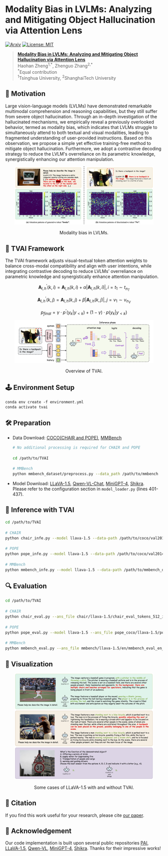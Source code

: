 # Modality Bias in LVLMs: Analyzing and Mitigating Object Hallucination via Attention Lens

[![Arxiv](https://img.shields.io/badge/arXiv-2508.02419-B21A1B)](https://arxiv.org/abs/2508.02419)
[![License: MIT](https://img.shields.io/badge/License-MIT-g.svg)](https://opensource.org/licenses/MIT)

> [**Modality Bias in LVLMs: Analyzing and Mitigating Object Hallucination via Attention Lens**](https://arxiv.org/abs/2508.02419)  
> Haohan Zheng<sup>1,\*</sup>, Zhenguo Zhang<sup>2,\*</sup> <br>
> <sup>\*</sup>Equal contribution <br>
> <sup>1</sup>Tsinghua University, <sup>2</sup>ShanghaiTech University
<!-- > AAAI 2026 -->


## 🌟 Motivation
Large vision-language models (LVLMs) have demonstrated remarkable multimodal comprehension and reasoning capabilities, but they still suffer from severe object hallucination. Through an in-depth investigation of the hallucinated mechanisms, we empirically reveal a previously overlooked behavior, termed as modality bias, which indicates that LVLMs struggle to simultaneously attend to both textual and visual modalities, leading to fragmented understanding of user-provided instructions. Based on this observation, we propose a simple yet effective training-free method to mitigate object hallucination. Furthermore, we adopt a contrastive decoding strategy to reduce the LVLM's overreliance on its parametric knowledge, synergistically enhancing our attention manipulation.   

<p align="center">
  <img src="asset/teaser.png" alt="Teaser" width="88%"/>  <!-- width control -->
</p>

<p align="center">Modality bias in LVLMs.</p>  
<!-- fig title -->


## 🌻 TVAI Framework
The TVAI framework adjusts visual-textual token attention weights to balance cross-modal compatibility and align with user intentions, while integrating contrastive decoding to reduce LVLMs’ overreliance on parametric knowledge and synergistically enhance attention manipulation.

$$ \mathbf{A}^{\prime}_{l, h}(k,i) = \mathbf{A}_{l, h}(k,i) + \alpha | \mathbf{A}_{l, h}(k,i) |, i = t_1 \sim t_{n_T} $$

$$ \mathbf{A}^{\prime}_{l, h}(k,j) = \mathbf{A}_{l, h}(k,j) + \beta | \mathbf{A}_{l, h}(k,j) |, j=v_1 \sim v_{n_V} $$

$$ p_{final}=\gamma \cdot p^\prime(y_k|y_{<k}) + (1 - \gamma) \cdot p(y_k|y_{<k}) $$

<p align="center">
  <img src="asset/tvai_framework.png" alt="TVAI framework" width="88%"/>  <!-- width control -->
</p>

<p align="center">Overview of TVAI.</p>  
<!-- fig title -->


## 🕹️ Environment Setup
```
conda env create -f environment.yml
conda activate tvai
```


## 🛠️ Preparation
- Data Download: [COCO(CHAIR and POPE)](https://cocodataset.org/#download), [MMBench](https://huggingface.co/datasets/lmms-lab/MMBench)
  ```bash
  # No additional processing is required for CHAIR and POPE

  cd /path/to/TVAI
  
  # MMBench
  python mmbench_dataset/preprocess.py --data_path /path/to/mmbench
  ```

- Model Download: [LLaVA-1.5](https://huggingface.co/liuhaotian/llava-v1.5-7b), [Qwen-VL-Chat](https://huggingface.co/Qwen/Qwen-VL-Chat), [MiniGPT-4](https://huggingface.co/Vision-CAIR/MiniGPT-4), [Shikra](https://huggingface.co/HuggingSara/shikra-7b-v1-0708-merged).  
Please refer to the configuration section in `model_loader.py` (lines 401-437).


## 🎯 Inference with TVAI
```bash
cd /path/to/TVAI

# CHAIR
python chair_infe.py --model llava-1.5 --data-path /path/to/coco/val2014 --use_instruction_attn --use_img_attn --use_contrast

# POPE
python pope_infe.py --model llava-1.5 --data-path /path/to/coco/val2014 --pope-type adversarial --use_instruction_attn --use_img_attn --use_contrast

# MMBench
python mmbench_infe.py --model llava-1.5 --data-path /path/to/mmbench_dataset/en --use_img_attn --use_instruction_attn --use_contrast
```


## 🔍 Evaluation
```bash
cd /path/to/TVAI

# CHAIR
python chair_eval.py --ans_file chair/llava-1.5/chair_eval_tokens_512_instruction_0.93_5_20_img_0.5_10_30_contrast_1.1_penalty_4.jsonl

# POPE
python pope_eval.py --model llava-1.5 --ans_file pope_coco/llava-1.5/pope_eval_adversarial_tokens_512_instruction_0.93_5_20_img_0.5_10_30_contrast_1.2_penalty_4.jsonl

# MMBench
python mmbench_eval.py --ans_file mmbench/llava-1.5/en/mmbench_eval_en_tokens_512_img_0.5_10_30_instruction_0.5_5_20_contrast_1.1_penalty_4.jsonl
```


## 🎨 Visualization

<p align="center">
  <img src="asset/visualization.png" alt="Visualization" width="88%"/>  <!-- width control -->
</p>

<p align="center">Some cases of LLaVA-1.5 with and without TVAI.</p>


## 🌈 Citation
If you find this work useful for your research, please cite [our paper](https://arxiv.org/abs/2508.02419).
<!-- ```
``` -->


## 💜 Acknowledgement
Our code implementation is built upon several public repositories [PAI](https://github.com/LALBJ/PAI), [LLaVA-1.5](https://github.com/haotian-liu/LLaVA), [Qwen-VL](https://github.com/QwenLM/Qwen-VL), [MiniGPT-4](https://github.com/Vision-CAIR/MiniGPT-4), [Shikra](https://github.com/shikras/shikra). Thanks for their impressive works!

